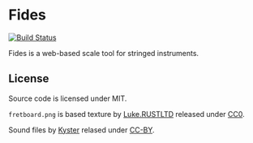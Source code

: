 # Fides

[![Build Status](https://travis-ci.org/siiptuo/fides.svg?branch=master)](https://travis-ci.org/siiptuo/fides)

Fides is a web-based scale tool for stringed instruments.

## License

Source code is licensed under MIT.

`fretboard.png` is based texture by
[Luke.RUSTLTD](https://opengameart.org/content/5-wood-textures) released under
[CC0](https://creativecommons.org/publicdomain/zero/1.0/).

Sound files by
[Kyster](https://freesound.org/search/?q=&f=grouping_pack%3A%227397_Open+nylon+strings+%22)
relased under [CC-BY](http://creativecommons.org/licenses/by/3.0/).
